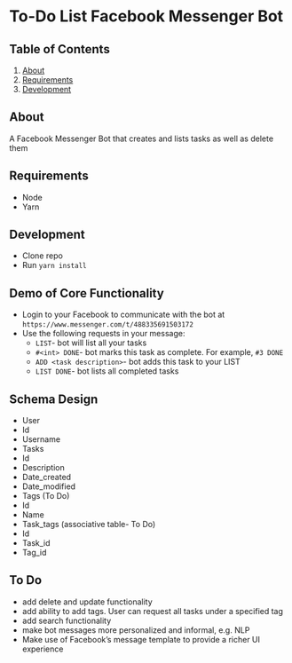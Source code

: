# To-Do List Facebook Messenger Bot

## Table of Contents
1. [About](#about)
1. [Requirements](#requirements)
1. [Development](#development)

## About

A Facebook Messenger Bot that creates and lists tasks as well as delete them

## Requirements
- Node
- Yarn

## Development
- Clone repo
- Run `yarn install`

## Demo of Core Functionality
- Login to your Facebook to communicate with the bot at `https://www.messenger.com/t/488335691503172`
- Use the following requests in your message:
  - `LIST`- bot will list all your tasks
  - `#<int> DONE`- bot marks this task as complete. For example, `#3 DONE`
  - `ADD <task description>`- bot adds this task to your LIST
  - `LIST DONE`- bot lists all completed tasks

## Schema Design

- User
 - Id
 - Username
- Tasks
 - Id
 - Description
 - Date_created
 - Date_modified
- Tags (To Do)
 - Id
 - Name
- Task_tags (associative table- To Do)
 - Id
 - Task_id
 - Tag_id

## To Do
- add delete and update functionality
- add ability to add tags. User can request all tasks under a specified tag
- add search functionality
- make bot messages more personalized and informal, e.g. NLP
- Make use of Facebook’s message template to provide a richer UI experience
